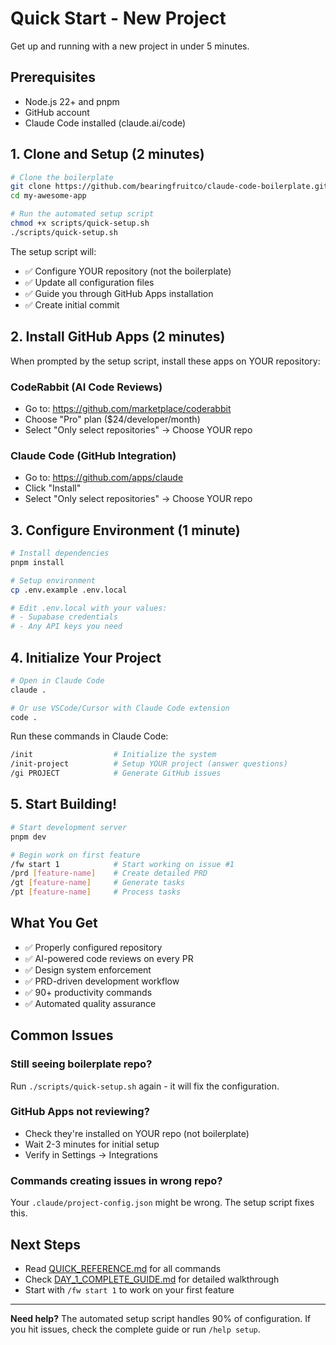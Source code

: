 # Quick Start - New Project

Get up and running with a new project in under 5 minutes.

## Prerequisites

- Node.js 22+ and pnpm
- GitHub account
- Claude Code installed (claude.ai/code)

## 1. Clone and Setup (2 minutes)

```bash
# Clone the boilerplate
git clone https://github.com/bearingfruitco/claude-code-boilerplate.git my-awesome-app
cd my-awesome-app

# Run the automated setup script
chmod +x scripts/quick-setup.sh
./scripts/quick-setup.sh
```

The setup script will:
- ✅ Configure YOUR repository (not the boilerplate)
- ✅ Update all configuration files
- ✅ Guide you through GitHub Apps installation
- ✅ Create initial commit

## 2. Install GitHub Apps (2 minutes)

When prompted by the setup script, install these apps on YOUR repository:

### CodeRabbit (AI Code Reviews)
- Go to: https://github.com/marketplace/coderabbit
- Choose "Pro" plan ($24/developer/month)
- Select "Only select repositories" → Choose YOUR repo

### Claude Code (GitHub Integration)
- Go to: https://github.com/apps/claude
- Click "Install"
- Select "Only select repositories" → Choose YOUR repo

## 3. Configure Environment (1 minute)

```bash
# Install dependencies
pnpm install

# Setup environment
cp .env.example .env.local

# Edit .env.local with your values:
# - Supabase credentials
# - Any API keys you need
```

## 4. Initialize Your Project

```bash
# Open in Claude Code
claude .

# Or use VSCode/Cursor with Claude Code extension
code .
```

Run these commands in Claude Code:

```bash
/init                  # Initialize the system
/init-project          # Setup YOUR project (answer questions)
/gi PROJECT            # Generate GitHub issues
```

## 5. Start Building!

```bash
# Start development server
pnpm dev

# Begin work on first feature
/fw start 1            # Start working on issue #1
/prd [feature-name]    # Create detailed PRD
/gt [feature-name]     # Generate tasks
/pt [feature-name]     # Process tasks
```

## What You Get

- ✅ Properly configured repository
- ✅ AI-powered code reviews on every PR
- ✅ Design system enforcement
- ✅ PRD-driven development workflow
- ✅ 90+ productivity commands
- ✅ Automated quality assurance

## Common Issues

### Still seeing boilerplate repo?
Run `./scripts/quick-setup.sh` again - it will fix the configuration.

### GitHub Apps not reviewing?
- Check they're installed on YOUR repo (not boilerplate)
- Wait 2-3 minutes for initial setup
- Verify in Settings → Integrations

### Commands creating issues in wrong repo?
Your `.claude/project-config.json` might be wrong. The setup script fixes this.

## Next Steps

- Read [QUICK_REFERENCE.md](../../QUICK_REFERENCE.md) for all commands
- Check [DAY_1_COMPLETE_GUIDE.md](./DAY_1_COMPLETE_GUIDE.md) for detailed walkthrough
- Start with `/fw start 1` to work on your first feature

---

**Need help?** The automated setup script handles 90% of configuration. If you hit issues, check the complete guide or run `/help setup`.
